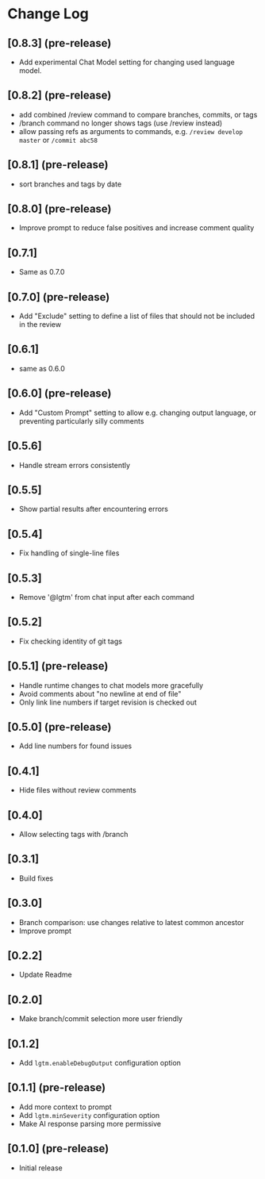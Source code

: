 # Change Log

## [0.8.3] (pre-release)
- Add experimental Chat Model setting for changing used language model.

## [0.8.2] (pre-release)
- add combined /review command to compare branches, commits, or tags
- /branch command no longer shows tags (use /review instead)
- allow passing refs as arguments to commands, e.g. `/review develop master` or `/commit abc58`

## [0.8.1] (pre-release)
- sort branches and tags by date

## [0.8.0] (pre-release)
- Improve prompt to reduce false positives and increase comment quality

## [0.7.1]
- Same as 0.7.0

## [0.7.0] (pre-release)
- Add "Exclude" setting to define a list of files that should not be included in the review

## [0.6.1]
- same as 0.6.0

## [0.6.0] (pre-release)
- Add "Custom Prompt" setting to allow e.g. changing output language, or preventing particularly silly comments

## [0.5.6]
- Handle stream errors consistently

## [0.5.5]
- Show partial results after encountering errors

## [0.5.4]
- Fix handling of single-line files

## [0.5.3]
- Remove '@lgtm' from chat input after each command

## [0.5.2]
- Fix checking identity of git tags

## [0.5.1] (pre-release)
- Handle runtime changes to chat models more gracefully
- Avoid comments about "no newline at end of file"
- Only link line numbers if target revision is checked out

## [0.5.0] (pre-release)
- Add line numbers for found issues

## [0.4.1]
- Hide files without review comments

## [0.4.0]
- Allow selecting tags with /branch

## [0.3.1]
- Build fixes

## [0.3.0]
- Branch comparison: use changes relative to latest common ancestor
- Improve prompt

## [0.2.2]
- Update Readme

## [0.2.0]
- Make branch/commit selection more user friendly

## [0.1.2]
- Add `lgtm.enableDebugOutput` configuration option

## [0.1.1] (pre-release)

- Add more context to prompt
- Add `lgtm.minSeverity` configuration option
- Make AI response parsing more permissive

## [0.1.0] (pre-release)

- Initial release